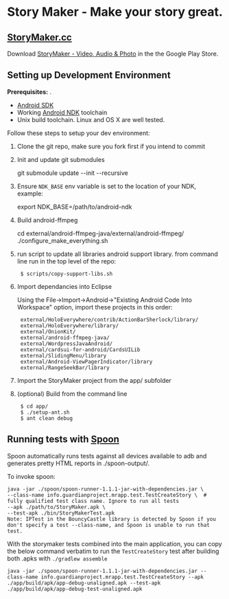 Story Maker - Make your story great.
=====

## [StoryMaker.cc](http://storymaker.cc/)

Download [StoryMaker - Video, Audio & Photo](https://play.google.com/store/apps/details?id=info.guardianproject.mrapp) in the the Google Play Store. 

## Setting up Development Environment

**Prerequisites:**
. 
* [Android SDK](https://developer.android.com/sdk/installing/index.html)
* Working [Android NDK](https://developer.android.com/tools/sdk/ndk/index.html) toolchain
* Unix build toolchain.  Linux and OS X are well tested.

Follow these steps to setup your dev environment:

1. Clone the git repo, make sure you fork first if you intend to commit

1. Init and update git submodules

    git submodule update --init --recursive

1. Ensure `NDK_BASE` env variable is set to the location of your NDK, example:

    export NDK_BASE=/path/to/android-ndk

1. Build android-ffmpeg

    cd external/android-ffmpeg-java/external/android-ffmpeg/
    ./configure_make_everything.sh

1. run script to update all libraries android support library.  from command line run in the top level of the repo:

        $ scripts/copy-support-libs.sh

1. Import dependancies into Eclipse

    Using the File->Import->Android->"Existing Android Code Into Workspace" option, import these projects in this order:

        external/HoloEverywhere/contrib/ActionBarSherlock/library/
        external/HoloEverywhere/library/
        external/OnionKit/
        external/android-ffmpeg-java/
        external/WordpressJavaAndroid/
        external/cardsui-for-android/CardsUILib
        external/SlidingMenu/library
        external/Android-ViewPagerIndicator/library
        external/RangeSeekBar/library

1. Import the StoryMaker project from the app/ subfolder

1. (optional) Build from the command line

        $ cd app/
        $ ./setup-ant.sh
        $ ant clean debug


## Running tests with [Spoon](https://github.com/square/spoon)

Spoon automatically runs tests against all devices available to adb and generates pretty HTML reports in ./spoon-output/.

To invoke spoon:

	java -jar ./spoon/spoon-runner-1.1.1-jar-with-dependencies.jar \ 
	--class-name info.guardianproject.mrapp.test.TestCreateStory \  # fully qualified test class name. Ignore to run all tests
	--apk ./path/to/StoryMaker.apk \
	--test-apk ./bin/StoryMakerTest.apk
	Note: IPTest in the BouncyCastle library is detected by Spoon if you don't specify a test --class-name, and Spoon is unable to run that test.
	
With the storymaker tests combined into the main application, you can copy the below command verbatim to run the `TestCreateStory` test after building both .apks with `./gradlew assemble`

	java -jar ./spoon/spoon-runner-1.1.1-jar-with-dependencies.jar --class-name info.guardianproject.mrapp.test.TestCreateStory --apk ./app/build/apk/app-debug-unaligned.apk --test-apk ./app/build/apk/app-debug-test-unaligned.apk
